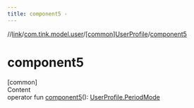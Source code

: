 ```yaml
---
title: component5 -
---
```

//[link](../../index.md)/[com.tink.model.user](../index.md)/[[common]UserProfile](index.md)/[component5](component5.md)



# component5  
[common]  
Content  
operator fun [component5](component5.md)(): [UserProfile.PeriodMode](-period-mode/index.md)  



